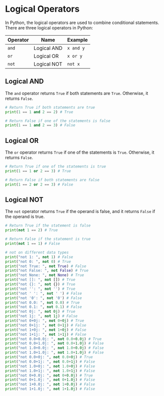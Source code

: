 # Logical Operators

In Python, the logical operators are used to combine conditional statements. There are three logical operators in Python:

Operator | Name | Example
---------|------|--------
`and` | Logical AND | `x and y`
`or` | Logical OR | `x or y`
`not` | Logical NOT | `not x`

## Logical AND

The `and` operator returns `True` if both statements are `True`. Otherwise, it returns `False`.

```python {cmd="python3"}
# Return True if both statements are true
print(1 == 1 and 2 == 2) # True

# Return False if one of the statements is false
print(1 == 1 and 2 == 3) # False
```

## Logical OR

The `or` operator returns `True` if one of the statements is `True`. Otherwise, it returns `False`.

```python {cmd="python3"}
# Return True if one of the statements is true
print(1 == 1 or 2 == 3) # True

# Return False if both statements are false
print(1 == 2 or 2 == 3) # False
```

## Logical NOT

The `not` operator returns `True` if the operand is false, and it returns `False` if the operand is true.

```python {cmd="python3"}
# Return True if the statement is false
print(not 1 == 2) # True

# Return False if the statement is true
print(not 1 == 1) # False

# not on different data types
print("not 1: ", not 1) # False
print("not 0: ", not 0) # True
print("not True: ", not True) # False
print("not False: ", not False) # True
print("not None: ", not None) # True
print("not []: ", not []) # True
print("not {}: ", not {}) # True
print("not '': ", not '') # True
print("not ' ': ", not ' ') # False
print("not '0': ", not '0') # False
print("not 0.0: ", not 0.0) # True
print("not 0.1: ", not 0.1) # False
print("not 0j: ", not 0j) # True
print("not 1j: ", not 1j) # False
print("not 0+0j: ", not 0+0j) # True
print("not 0+1j: ", not 0+1j) # False
print("not 1+0j: ", not 1+0j) # False
print("not 1+1j: ", not 1+1j) # False
print("not 0.0+0.0j: ", not 0.0+0.0j) # True
print("not 0.0+1.0j: ", not 0.0+1.0j) # False
print("not 1.0+0.0j: ", not 1.0+0.0j) # False
print("not 1.0+1.0j: ", not 1.0+1.0j) # False
print("not 0.0+0j: ", not 0.0+0j) # True
print("not 0.0+1j: ", not 0.0+1j) # False
print("not 1.0+0j: ", not 1.0+0j) # False
print("not 1.0+1j: ", not 1.0+1j) # False
print("not 0+0.0j: ", not 0+0.0j) # True
print("not 0+1.0j: ", not 0+1.0j) # False
print("not 1+0.0j: ", not 1+0.0j) # False
print("not 1+1.0j: ", not 1+1.0j) # False
```
